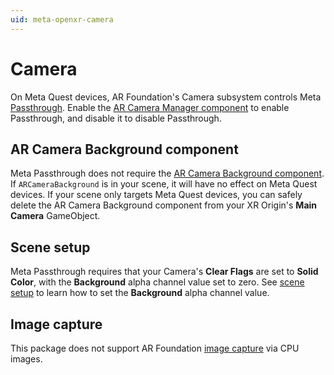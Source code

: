 ```yaml
---
uid: meta-openxr-camera
---
```

# Camera

On Meta Quest devices, AR Foundation's Camera subsystem controls Meta [Passthrough](https://www.meta.com/help/quest/articles/in-vr-experiences/oculus-features/passthrough/). Enable the [AR Camera Manager component](xref:arfoundation-camera-components#ar-camera-manager-component) to enable Passthrough, and disable it to disable Passthrough.

## AR Camera Background component

Meta Passthrough does not require the [AR Camera Background component](xref:arfoundation-camera-components#ar-camera-background-component). If `ARCameraBackground` is in your scene, it will have no effect on Meta Quest devices. If your scene only targets Meta Quest devices, you can safely delete the AR Camera Background component from your XR Origin's **Main Camera** GameObject.

## Scene setup

Meta Passthrough requires that your Camera's **Clear Flags** are set to **Solid Color**, with the **Background** alpha channel value set to zero. See [scene setup](xref:meta-openxr-project-setup#scene-setup) to learn how to set the **Background** alpha channel value.

## Image capture

This package does not support AR Foundation [image capture](xref:arfoundation-image-capture) via CPU images.
